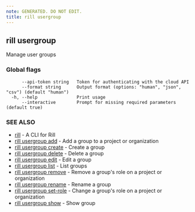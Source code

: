 ```yaml
---
note: GENERATED. DO NOT EDIT.
title: rill usergroup
---
```

## rill usergroup

Manage user groups

### Global flags

```
      --api-token string   Token for authenticating with the cloud API
      --format string      Output format (options: "human", "json", "csv") (default "human")
  -h, --help               Print usage
      --interactive        Prompt for missing required parameters (default true)
```

### SEE ALSO

* [rill](../cli.md)	 - A CLI for Rill
* [rill usergroup add](add.md)	 - Add a group to a project or organization
* [rill usergroup create](create.md)	 - Create a group
* [rill usergroup delete](delete.md)	 - Delete a group
* [rill usergroup edit](edit.md)	 - Edit a group
* [rill usergroup list](list.md)	 - List groups
* [rill usergroup remove](remove.md)	 - Remove a group's role on a project or organization
* [rill usergroup rename](rename.md)	 - Rename a group
* [rill usergroup set-role](set-role.md)	 - Change a group's role on a project or organization
* [rill usergroup show](show.md)	 - Show group

